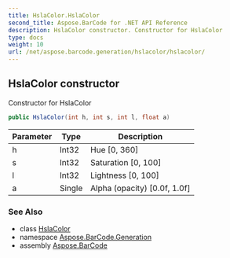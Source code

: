 ```yaml
---
title: HslaColor.HslaColor
second_title: Aspose.BarCode for .NET API Reference
description: HslaColor constructor. Constructor for HslaColor
type: docs
weight: 10
url: /net/aspose.barcode.generation/hslacolor/hslacolor/
---
```

## HslaColor constructor

Constructor for HslaColor

```csharp
public HslaColor(int h, int s, int l, float a)
```

| Parameter | Type | Description |
| --- | --- | --- |
| h | Int32 | Hue [0, 360] |
| s | Int32 | Saturation [0, 100] |
| l | Int32 | Lightness [0, 100] |
| a | Single | Alpha (opacity) [0.0f, 1.0f] |

### See Also

* class [HslaColor](../)
* namespace [Aspose.BarCode.Generation](../../../aspose.barcode.generation/)
* assembly [Aspose.BarCode](../../../)


